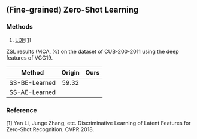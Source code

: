 ## (Fine-grained) Zero-Shot Learning

### Methods

1. [LDF[1]](http://openaccess.thecvf.com/content_cvpr_2018/papers/Li_Discriminative_Learning_of_CVPR_2018_paper.pdf)

ZSL results (MCA, %) on the dataset of CUB-200-2011 using the deep features of VGG19.

|    Method     | Origin | Ours |
| :-----------: | :----: | :--: |
| SS-BE-Learned | 59.32  |      |
| SS-AE-Learned |        |      |


### Reference
[1] Yan Li, Junge Zhang, etc. Discriminative Learning of Latent Features for Zero-Shot Recognition. CVPR 2018.